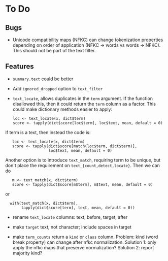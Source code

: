 To Do
=====

Bugs
----

 * Unicode compatibility maps (NFKC) can change tokenization properties
   depending on order of application (NFKC -> words vs words -> NFKC). This
   should not be part of the text filter.


Features
--------

 * `summary.text` could be better

 * Add `ignored_dropped` option to `text_filter`

 * `text_locate`, allows duplicates in the `term` argument. If the function
   disallowed this, then it could return the `term` column as a factor. This
   could make dictionary methods easier to apply:

       loc <- text_locate(x, dict$term)
       score <- tapply(dict$score[loc$term], loc$text, mean, default = 0)

  If term is a text, then instead the code is:

       loc <- text_locate(x, dict$term)
       score <- tapply(dict$score[match(loc$term, dict$term)],
                       loc$text, mean, default = 0)

  Another option is to introduce `text_match`, requiring term to be unique,
  but don't place the requirement on `text_{count,detect,locate}`. Then
  we can do

       m <- text_match(x, dict$term)
       score <- tapply(dict$score[m$term], m$text, mean, default = 0)
 
  or

      with(text_match(x, dict$term),
           tapply(dict$score[term], text, mean, default = 0))


  * rename `text_locate` columns: text, before, target, after

  * make `target` text, not character; include spaces in target

  * make `term_counts` return a `kind` or `class` column. Problem: kind
   (word break property) can change after nfkc normalization. Solution 1:
   only apply the nfkc maps that preserve normalization?
   Solution 2: report majority kind?
